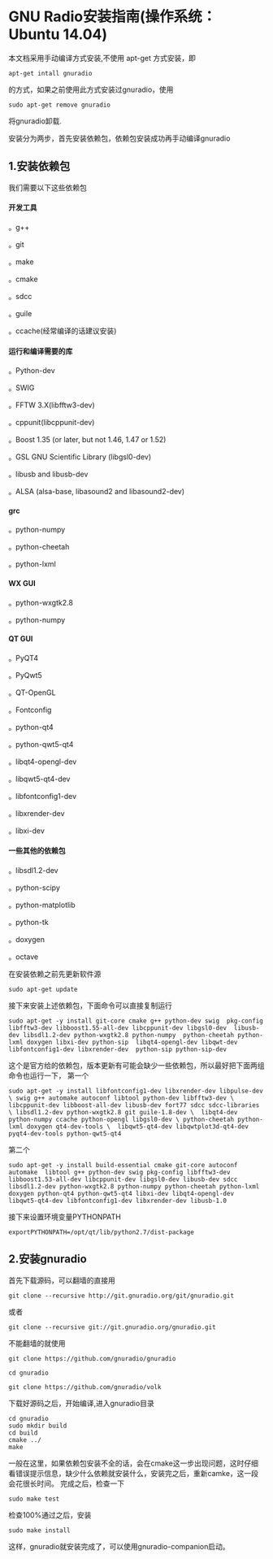 # GNU Radio安装指南(操作系统：Ubuntu 14.04)
本文档采用手动编译方式安装,不使用 apt-get 方式安装，即

    apt-get intall gnuradio
的方式，如果之前使用此方式安装过gnuradio，使用

    sudo apt-get remove gnuradio
    
将gnuradio卸载.

安装分为两步，首先安装依赖包，依赖包安装成功再手动编译gnuradio
## 1.安装依赖包
我们需要以下这些依赖包
#### 开发工具
。g++

。git

。make

。cmake

。sdcc

。guile

。ccache(经常编译的话建议安装)

#### 运行和编译需要的库
。Python-dev

。SWIG

。FFTW 3.X(libfftw3-dev)

。cppunit(libcppunit-dev)

。Boost 1.35 (or later, but not 1.46, 1.47 or 1.52)

。GSL GNU Scientific Library (libgsl0-dev)

。libusb and libusb-dev

。ALSA (alsa-base, libasound2 and libasound2-dev)

#### grc

。python-numpy

。python-cheetah

。python-lxml

#### WX GUI

。python-wxgtk2.8 

。python-numpy

#### QT GUI

。PyQT4

。PyQwt5

。QT-OpenGL

。Fontconfig

。python-qt4

。python-qwt5-qt4

。libqt4-opengl-dev

。libqwt5-qt4-dev

。libfontconfig1-dev

。libxrender-dev

。libxi-dev

#### 一些其他的依赖包

。libsdl1.2-dev

。python-scipy

。python-matplotlib

。python-tk

。doxygen

。octave

在安装依赖之前先更新软件源

    sudo apt-get update
接下来安装上述依赖包，下面命令可以直接复制运行

    sudo apt-get -y install git-core cmake g++ python-dev swig  pkg-config libfftw3-dev libboost1.55-all-dev libcppunit-dev libgsl0-dev  libusb-dev libsdl1.2-dev python-wxgtk2.8 python-numpy  python-cheetah python-lxml doxygen libxi-dev python-sip  libqt4-opengl-dev libqwt-dev libfontconfig1-dev libxrender-dev  python-sip python-sip-dev
这个是官方给的依赖包，版本更新有可能会缺少一些依赖包，所以最好把下面两组命令也运行一下，
第一个

    sudo apt-get -y install libfontconfig1-dev libxrender-dev libpulse-dev \ swig g++ automake autoconf libtool python-dev libfftw3-dev \ libcppunit-dev libboost-all-dev libusb-dev fort77 sdcc sdcc-libraries \ libsdl1.2-dev python-wxgtk2.8 git guile-1.8-dev \  libqt4-dev python-numpy ccache python-opengl libgsl0-dev \ python-cheetah python-lxml doxygen qt4-dev-tools \  libqwt5-qt4-dev libqwtplot3d-qt4-dev pyqt4-dev-tools python-qwt5-qt4

第二个

    sudo apt-get -y install build-essential cmake git-core autoconf automake  libtool g++ python-dev swig pkg-config libfftw3-dev libboost1.53-all-dev libcppunit-dev libgsl0-dev libusb-dev sdcc libsdl1.2-dev python-wxgtk2.8 python-numpy python-cheetah python-lxml doxygen python-qt4 python-qwt5-qt4 libxi-dev libqt4-opengl-dev libqwt5-qt4-dev libfontconfig1-dev libxrender-dev libusb-1.0
接下来设置环境变量PYTHONPATH

    exportPYTHONPATH=/opt/qt/lib/python2.7/dist-package
## 2.安装gnuradio
首先下载源码，可以翻墙的直接用

    git clone --recursive http://git.gnuradio.org/git/gnuradio.git
或者

    git clone --recursive git://git.gnuradio.org/gnuradio.git
不能翻墙的就使用

    git clone https://github.com/gnuradio/gnuradio
    
    cd gnuradio
    
    git clone https://github.com/gnuradio/volk
下载好源码之后，开始编译,进入gnuradio目录

    cd gnuradio
    sudo mkdir build
    cd build
    cmake ../
    make
一般在这里，如果依赖包安装不全的话，会在cmake这一步出现问题，这时仔细看错误提示信息，缺少什么依赖就安装什么，安装完之后，重新camke，这一段会花很长时间。
完成之后，检查一下

    sudo make test
检查100%通过之后，安装

    sudo make install
这样，gnuradio就安装完成了，可以使用gnuradio-companion启动。
